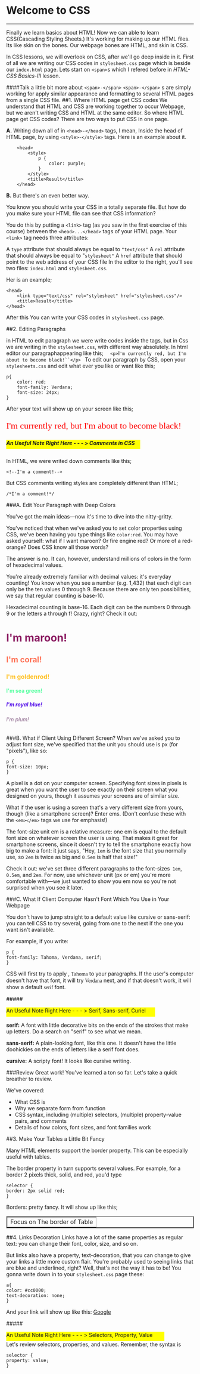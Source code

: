 # Welcome to CSS #

----------

Finally we learn basics about HTML! Now we can able to learn CSS(Cascading Styling Sheets.) It's working for making up our HTML files. Its like skin on the bones. Our webpage bones are HTML, and skin is CSS. 

In CSS lessons, we will overlook on CSS, after  we'll go deep inside in it. First of all we are writing our CSS codes in `stylesheet.css` page which is beside our `index.html` page. Lets start on `<span>`s which I refered before in *HTML-CSS Basics-III* lesson.

####Talk a little bit more about `<span>-</span>`
`<span>-</span>` s are simply working for apply similar appearance and formatting to several HTML pages from a single CSS file. 
##1. Where HTML page get CSS codes
We understand that HTML and CSS are working together to occur Webpage, but we aren't writing CSS and HTML at the same editor. So where HTML page get CSS codes?
There are two ways to put CSS in one page.

**A.** Writing down all of in `<head>-</head>` tags, I mean, Inside the head of HTML page, by using `<style>-</style>` tags. Here is an example about it.
    
        <head>
    		<style>
    			p {
    				color: purple;
    			}
    		</style>
    		<title>Result</title>
    	</head>
    

**B.** But there's an even better way.

You know you should write your CSS in a totally separate file. But how do you make sure your HTML file can see that CSS information?

You do this by putting a `<link>` tag (as you saw in the first exercise of this course) between the `<head>...</head>` tags of your HTML page. Your `<link>` tag needs three attributes:

A `type` attribute that should always be equal to `"text/css"`
A `rel` attribute that should always be equal to "`stylesheet"`
A `href` attribute that should point to the web address of your CSS file
In the editor to the right, you'll see two files: `index.html` and `stylesheet.css`.

Her is an example;

    <head>
	    <link type="text/css" rel="stylesheet" href="stylesheet.css"/>
		<title>Result</title>
	</head>
After this You can write your CSS codes in `stylesheet.css` page.

##2. Editing Paragraphs

in HTML to edit paragraph we were write codes inside the tags, but in Css we are writing in the `stylesheet.css`, with different way absolutely.
 In html editor our paragraphappearing like this;
  `  <p>`I`'m currently red, but I'm about to become black!``</p> `
To edit our paragraph by CSS, open your `stylesheets.css` and edit what ever you like or want like this;

    p{ 
    	color: red;
    	font-family: Verdana;
    	font-size: 24px;
    }

After your text will show up on your screen like this;

<p style="color: red; font-family: Verdana; font-size: 24px"> I'm currently red, but I'm about to become black!</p>

##### <div style="width:360px; height:25px; background-color:yellow"> An Useful Note Right Here - - - > Comments in CSS</div></a>

In HTML, we were writed down comments like this;
   
 `<!--I'm a comment!-->`

But CSS comments writing styles are completely different than HTML;

    /*I'm a comment!*/

###A. Edit Your Paragraph with Deep Colors 

You've got the main ideas—now it's time to dive into the nitty-gritty.

You've noticed that when we've asked you to set color properties using CSS, we've been having you type things like `color:red`. You may have asked yourself: what if I want maroon? Or fire engine red? Or more of a red-orange? Does CSS know all those words?

The answer is no. It can, however, understand millions of colors in the form of hexadecimal values.

You're already extremely familiar with decimal values: it's everyday counting! You know when you see a number (e.g. 1,432) that each digit can only be the ten values 0 through 9. Because there are only ten possibilities, we say that regular counting is base-10.

Hexadecimal counting is base-16. Each digit can be the numbers 0 through 9 or the letters a through f! Crazy, right? Check it out:
<h1 style="color: #8B1C62">I'm maroon!</h1>
<h2 style="color: #FF7256">I'm coral!</h2>
<h3 style="color: #FFC125">I'm goldenrod!</h3>
<h4 style="color: #54FF9F">I'm sea green!</h4>
<h5 style="color: #530EE8">I'm royal blue!</h5>
<h6 style="color: #8B668B">I'm plum!</h6>

###B. What if Client Using Different Screen?
When we've asked you to adjust font size, we've specified that the unit you should use is px (for "pixels"), like so:

    p {
    font-size: 10px;
    }
A pixel is a dot on your computer screen. Specifying font sizes in pixels is great when you want the user to see exactly on their screen what you designed on yours, though it assumes your screens are of similar size.

What if the user is using a screen that's a very different size from yours, though (like a smartphone screen)? Enter ems. (Don't confuse these with the `<em></em>` tags we use for emphasis!)

The font-size unit em is a relative measure: one em is equal to the default font size on whatever screen the user is using. That makes it great for smartphone screens, since it doesn't try to tell the smartphone exactly how big to make a font: it just says, "Hey, `1em` is the font size that you normally use, so `2em` is twice as big and `0.5em` is half that size!"

Check it out: we've set three different paragraphs to the font-sizes` 1em`, `0.5em`, and `2em`. For now, use whichever unit (px or em) you're more comfortable with—we just wanted to show you em now so you're not surprised when you see it later.

###C. What If Client Computer Hasn't Font Which You Use in  Your Webpage 

You don't have to jump straight to a default value like cursive or sans-serif: you can tell CSS to try several, going from one to the next if the one you want isn't available.

For example, if you write:

    p {
    font-family: Tahoma, Verdana, serif;
    }
CSS will first try to apply , <span style="font-family: tahoma">Tahoma</span> to your paragraphs. If the user's computer doesn't have that font, it will try <span style="font-family: Verdana">Verdana</span> next, and if that doesn't work, it will show a default <span style="font-family: serif">serif</span> font.

#####<div style="width:400px; height:25px; background-color:yellow"> An Useful Note Right Here - - - > Serif, Sans-serif, Curiel</div></a>

**serif:** A font with little decorative bits on the ends of the strokes that make up letters. Do a search on "serif" to see what we mean.

**sans-serif:** A plain-looking font, like this one. It doesn't have the little doohickies on the ends of letters like a serif font does.

**cursive:** A scripty font! It looks like cursive writing.

###Review
Great work! You've learned a ton so far. Let's take a quick breather to review.

We've covered:

- What CSS is
- Why we separate form from function
- CSS syntax, including (multiple) selectors, (multiple) property-value pairs, and comments
- Details of how colors, font sizes, and font families work

##3. Make Your Tables a Little Bit Fancy
 
Many HTML elements support the border property. This can be especially useful with tables.

The border property in turn supports several values. For example, for a border 2 pixels thick, solid, and red, you'd type

    selector {
    border: 2px solid red;
    }
Borders: pretty fancy. It will show up like this;

<table border="2px; color: solid red">
	<thead>
	</thead>
	<tbody>
		<td> Focus on The border of Table</td>
	</tbody>
</table>

##4. Links Decoration
Links have a lot of the same properties as regular text: you can change their font, color, size, and so on.

But links also have a property, text-decoration, that you can change to give your links a little more custom flair. You're probably used to seeing links that are blue and underlined, right? Well, that's not the way it has to be!
You gonna write down in to your `stylesheet.css` page these:

    a{
    color: #cc0000;
    text-decoration: none;
    }
And your link will show up like this:
 <a href="http://www.google.com/">Google</a>

#####<div style="width:425px; height:25px; background-color:yellow"> An Useful Note Right Here - - - > Selectors, Property, Value </div></a>
Let's review selectors, properties, and values. Remember, the syntax is

    selector {
    property: value;
    }